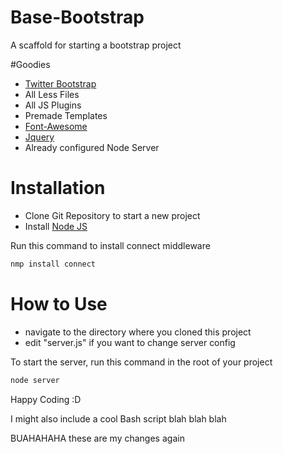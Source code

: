 Base-Bootstrap
==============

A scaffold for starting a bootstrap project

#Goodies
* [Twitter Bootstrap](http://twitter.github.com/bootstrap/)
* All Less Files
* All JS Plugins
* Premade Templates
* [Font-Awesome](http://fortawesome.github.com/Font-Awesome/)
* [Jquery](http://jquery.com/)
* Already configured Node Server

Installation
==============
* Clone Git Repository to start a new project
* Install [Node JS](http://nodejs.org)

Run this command to install connect middleware
```bash
nmp install connect
```

How to Use
==============

* navigate to the directory where you cloned this project
* edit "server.js" if you want to change server config

To start the server, run this command in the root of your project
```bash
node server
```

Happy Coding :D

I might also include a cool Bash script blah blah blah

BUAHAHAHA these are my changes again
